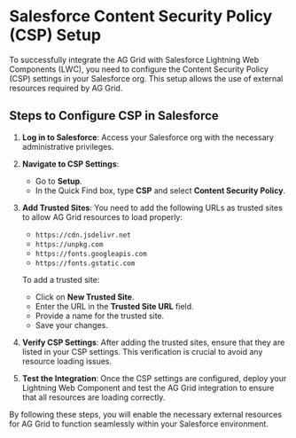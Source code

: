 # Salesforce Content Security Policy (CSP) Setup

To successfully integrate the AG Grid with Salesforce Lightning Web Components (LWC), you need to configure the Content Security Policy (CSP) settings in your Salesforce org. This setup allows the use of external resources required by AG Grid.

## Steps to Configure CSP in Salesforce

1. **Log in to Salesforce**: Access your Salesforce org with the necessary administrative privileges.

2. **Navigate to CSP Settings**:

   - Go to **Setup**.
   - In the Quick Find box, type **CSP** and select **Content Security Policy**.

3. **Add Trusted Sites**: You need to add the following URLs as trusted sites to allow AG Grid resources to load properly:

   - `https://cdn.jsdelivr.net`
   - `https://unpkg.com`
   - `https://fonts.googleapis.com`
   - `https://fonts.gstatic.com`

   To add a trusted site:

   - Click on **New Trusted Site**.
   - Enter the URL in the **Trusted Site URL** field.
   - Provide a name for the trusted site.
   - Save your changes.

4. **Verify CSP Settings**: After adding the trusted sites, ensure that they are listed in your CSP settings. This verification is crucial to avoid any resource loading issues.

5. **Test the Integration**: Once the CSP settings are configured, deploy your Lightning Web Component and test the AG Grid integration to ensure that all resources are loading correctly.

By following these steps, you will enable the necessary external resources for AG Grid to function seamlessly within your Salesforce environment.
